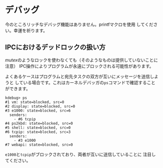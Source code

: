 # デバッグ

今のところリッチなデバッグ機能はありません。printfマクロを使用
してください。幸運を祈ります。

## IPCにおけるデッドロックの扱い方

*mutex*のようなロックを使わなくても（そのようなものは提供していないことに注意）
IPC操作によりプログラムが永遠にブロックされる可能性があります。

よくあるケースはプログラムと宛先タスクの双方が互いにメッセージを送信しようと
している場合です。これはカーネルデバッガの`ps`コマンドで確認することができます。

```
kdebug> ps
#1 vm: state=blocked, src=0
#2 display: state=blocked, src=0
#3 e1000: state=blocked, src=6
  senders:
    - #6 tcpip
#4 ps2kbd: state=blocked, src=0
#5 shell: state=blocked, src=0
#6 tcpip: state=blocked, src=3
  senders:
    - #3 e1000
#7 webapi: state=blocked, src=0
```

`e1000`と`tcpip`がブロックされており、両者が互いに送信していることに
注目してください。
